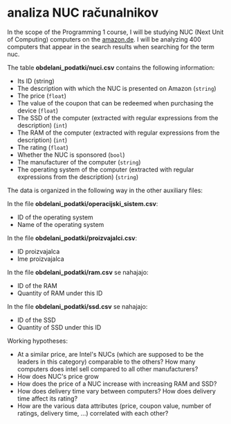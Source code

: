 # analiza NUC računalnikov

In the scope of the Programming 1 course, I will be studying NUC (Next Unit of Computing) computers on the [amazon.de](https://www.amazon.de/s?k=nuc&page=2&language=en&crid=3VIZDYTXC6EN7&qid=1666151008&sprefix=n%2Caps%2C187&ref=sr_pg_2).
I will be analyzing 400 computers that appear in the search results when searching for the term nuc.

The table **obdelani_podatki/nuci.csv** contains the following information:
* Its ID (string)
* The description with which the NUC is presented on Amazon (`string`)
* The price (`float`)
* The value of the coupon that can be redeemed when purchasing the device (`float`)
* The SSD of the computer (extracted with regular expressions from the description) (`int`)
* The RAM of the computer (extracted with regular expressions from the description) (`int`)
* The rating (`float`)
* Whether the NUC is sponsored (`bool`)
* The manufacturer of the computer (`string`)
* The operating system of the computer (extracted with regular expressions from the description) (`string`)

The data is organized in the following way in the other auxiliary files:

In the file **obdelani_podatki/operacijski_sistem.csv**:
* ID of the operating system
* Name of the operating system

In the file **obdelani_podatki/proizvajalci.csv**:
* ID proizvajalca
* Ime proizvajalca

In the file **obdelani_podatki/ram.csv** se nahajajo:
* ID of the RAM
* Quantity of RAM under this ID

In the file **obdelani_podatki/ssd.csv** se nahajajo:
* ID of the SSD
* Quantity of SSD under this ID

Working hypotheses:
* At a similar price, are Intel's NUCs (which are supposed to be the leaders in this category) comparable to the others? How many computers does intel sell compared to all other manufacturers?
* How does NUC's price grow
* How does the price of a NUC increase with increasing RAM and SSD?
* How does delivery time vary between computers? How does delivery time affect its rating?
* How are the various data attributes (price, coupon value, number of ratings, delivery time, ...) correlated with each other?

